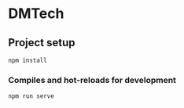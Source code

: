# DMTech

## Project setup
```
npm install
```

### Compiles and hot-reloads for development
```
npm run serve
```

